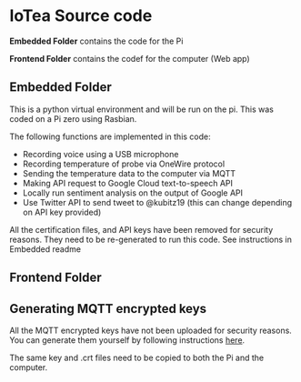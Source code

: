 # IoTea Source code

**Embedded Folder** contains the code for the Pi

**Frontend Folder** contains the codef for the computer (Web app)

## Embedded Folder
This is a python virtual environment and will be run on the pi. This was coded on a Pi zero using Rasbian. 

The following functions are implemented in this code: 
* Recording voice using a USB microphone
* Recording temperature of probe via OneWire protocol
* Sending the temperature data to the computer via MQTT
* Making API request to Google Cloud text-to-speech API
* Locally run sentiment analysis on the output of Google API
* Use Twitter API to send tweet to @kubitz19 (this can change depending on API key provided)

All the certification files, and API keys have been removed for security reasons. They need to be re-generated to run this code. 
See instructions in Embedded readme

## Frontend Folder

## Generating MQTT encrypted keys
All the MQTT encrypted keys have not been uploaded for security reasons. 
You can generate them yourself by following instructions [here](http://www.steves-internet-guide.com/creating-and-using-client-certificates-with-mqtt-and-mosquitto/).

The same key and .crt files need to be copied to both the Pi and the computer. 
